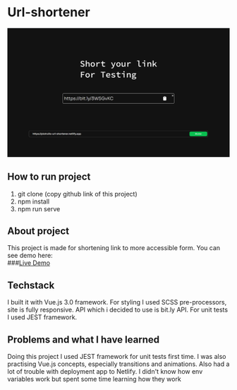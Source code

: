# Url-shortener

<img src="/preview.png">

## How to run project

1) git clone (copy github link of this project)
2) npm install 
3) npm run serve

## About project

This project is made for shortening link to more accessible form. You can see demo here: <br>
###[Live Demo](https://piotrullo-url-shortener.netlify.app/)

## Techstack

I built it with Vue.js 3.0 framework. For styling I used SCSS pre-processors, site is fully responsive. API which i decided to use is bit.ly API. For unit tests I used JEST framework.

## Problems and what I have learned

Doing this project I used JEST framework for unit tests first time. I was also practising Vue.js concepts, especially transitions and animations. Also had a lot of trouble with deployment app to Netlify. I didn't know how env variables work but spent some time learning how they work